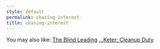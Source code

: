 ```yaml
---
style: default
permalink: chasing-interest
title: chasing-interest
---
```

You may also like:
[The Blind Leading](http://scp-wiki.net/the-blind-leading)
[...Keter: Cleanup Duty](http://scp-wiki.net/keter-cleanup-duty)
